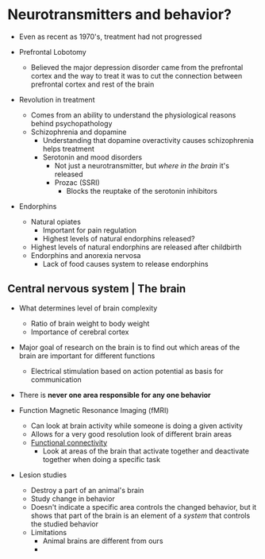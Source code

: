 # Neurotransmitters and behavior?

- Even as recent as 1970's, treatment had not progressed
- Prefrontal Lobotomy
  - Believed the major depression disorder came from the prefrontal cortex and the way to treat it was to cut the connection between prefrontal cortex and rest of the brain
- Revolution in treatment
  - Comes from an ability to understand the physiological reasons behind psychopathology
  - Schizophrenia and dopamine
    - Understanding that dopamine overactivity causes schizophrenia helps treatment
    - Serotonin and mood disorders
      - Not just a neurotransmitter, but _where in the brain_ it's released
      - Prozac (SSRI)
        - Blocks the reuptake of the serotonin inhibitors

- Endorphins
  - Natural opiates
    - Important for pain regulation
    - Highest levels of natural endorphins released?
  - Highest levels of natural endorphins are released after childbirth
  - Endorphins and anorexia nervosa
    - Lack of food causes system to release endorphins

## Central nervous system | The brain
- What determines level of brain complexity
  - Ratio of brain weight to body weight
  - Importance of cerebral cortex
  
- Major goal of research on the brain is to find out which areas of the brain are important for different functions
  - Electrical stimulation based on action potential as basis for communication
- There is **never one area responsible for any one behavior**

- Function Magnetic Resonance Imaging (fMRI)
  - Can look at brain activity while someone is doing a given activity
  - Allows for a very good resolution look of different brain areas
  - <u>Functional connectivity</u>
    - Look at areas of the brain that activate together and deactivate together when doing a specific task
- Lesion studies
  - Destroy a part of an animal's brain
  - Study change in behavior
  - Doesn't indicate a specific area controls the changed behavior, but it shows that part of the brain is an element of a _system_ that controls the studied behavior
  - Limitations
    - Animal brains are different from ours
    - 